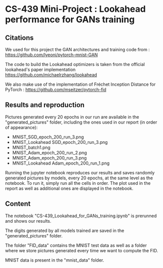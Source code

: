 
# CS-439 Mini-Project : Lookahead performance for GANs training

## Citations

We used for this project the GAN architectures and training code from : https://github.com/lyeoni/pytorch-mnist-GAN

The code to build the Lookahead optimizers is taken from the official lookahead's paper implementation https://github.com/michaelrzhang/lookahead

We also make use of the implementation of Fréchet Inception Distance for PyTorch : https://github.com/mseitzer/pytorch-fid

## Results and reproduction

Pictures generated every 20 epochs in our run are available in the "generated_pictures" folder, including the ones used in our report (in order of appearance):
* MNIST_SGD_epoch_200_run_3.png
* MNIST_Lookahead SGD_epoch_200_run_3.png
* MNIST_batch1.png
* MNIST_Adam_epoch_200_run_2.png
* MNIST_Adam_epoch_200_run_3.png
* MNIST_Lookahead Adam_epoch_200_run_1.png

Running the jupyter notebook reproduces our results and saves randomly generated pictures by models, every 20 epochs, at the same level as the notebook. To run it, simply run all the cells in order. The plot used in the report as well as additional ones are displayed in the notebook.

## Content

The notebook "CS-439_Lookahead_for_GANs_training.ipynb" is prerunned and shows our results.

The digits generated by all models trained are saved in the "generated_pictures" folder.

The folder "FID_data" contains the MNIST test data as well as a folder where we store pictures generated every time we want to compute the FID.

MNIST data is present in the  "mnist_data" folder.

